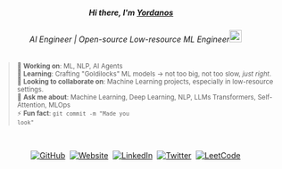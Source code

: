 <div align="center">
   <h5>Hi there, I'm <a href="https://hemant.codes">Yordanos</a> <img src="https://media.giphy.com/media/hvRJCLFzcasrR4ia7z/giphy.gif" width="13px"> </h5>
</div>

<div align="center">
<h6>AI Engineer | Open-source Low-resource ML Engineer<img src="https://media.giphy.com/media/WUlplcMpOCEmTGBtBW/giphy.gif" width="22"></h6>
</div>

> <sub>🔭 <strong>Working on</strong>: ML, NLP, AI Agents</sub>  
> <sub>🌱 <strong>Learning</strong>: Crafting "Goldilocks" ML models → not too big, not too slow, *just right*.</sub>  
> <sub>🤝 <strong>Looking to collaborate on</strong>: Machine Learning projects, especially in low-resource settings.</sub>  
> <sub>💬 <strong>Ask me about</strong>: Machine Learning, Deep Learning, NLP, LLMs Transformers, Self-Attention, MLOps</sub>  
> <sub>⚡ <strong>Fun fact</strong>: <code>git commit -m "Made you look"</code></sub>


<br>

<div align="center">

  [![GitHub](https://img.shields.io/badge/-GitHub-181717?style=flat-square&logo=github&logoColor=white)](https://github.com/yordanoswuletaw)&nbsp;
  [![Website](https://img.shields.io/badge/-Website-000000?style=flat-square&logo=vercel&logoColor=white)](https://yordanoswuletaw.vercel.app/)&nbsp;
  [![LinkedIn](https://img.shields.io/badge/-LinkedIn-0A66C2?style=flat-square&logo=linkedin&logoColor=white)](https://www.linkedin.com/in/yordanos-wuletaw)&nbsp;
  [![Twitter](https://img.shields.io/badge/-Twitter-1DA1F2?style=flat-square&logo=twitter&logoColor=white)](https://x.com/yordanos219)&nbsp;
  [![LeetCode](https://img.shields.io/badge/-LeetCode-FFA116?style=flat-square&logo=leetcode&logoColor=white)](https://leetcode.com/u/yordanoswuletaw)

</div>

<br>

<!-- <p>
  <img align="left" src="https://github-readme-stats.vercel.app/api/top-langs?username=yordanoswuletaw&show_icons=true&locale=en&layout=compact&bg_color=00000000&hide_border=true" alt="Top Languages" />
</p> -->

<!-- <p>
  &nbsp;<img align="center" src="https://github-readme-stats.vercel.app/api?username=yordanoswuletaw&show_icons=true&locale=en&bg_color=00000000&hide_border=true" alt="GitHub Stats" />
</p> -->







